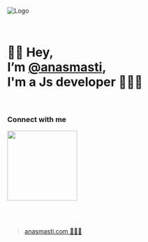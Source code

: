 ![Logo](https://anasmasti.com/assets/images/logo/logo.webp)

<br />

# 👋🏼 Hey, <br /> I’m [@anasmasti][website], <br /> I'm a Js developer 👨🏻‍💻

<br />

### Connect with me
[<img src='https://anasmasti.com/assets/images/contact/online.svg' width='160rem'/>][contact-me]

<br /><br />
 
> [anasmasti.com 👨🏻‍💻][website]

[website]: <https://anasmasti.com>
[contact-me]: <https://anasmasti.com/contact>
